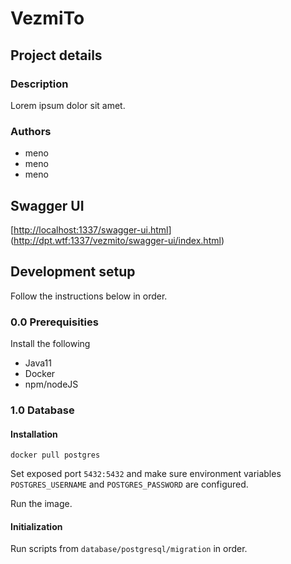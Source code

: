 # VezmiTo

## Project details

### Description

Lorem ipsum dolor sit amet.

### Authors

 - meno <email>
 - meno <email>
 - meno <email>
 
## Swagger UI

[[http://localhost:1337/swagger-ui.html](http://dpt.wtf:1337/vezmito/swagger-ui/index.html)](http://dpt.wtf:1337/vezmito/swagger-ui/index.html)

## Development setup

Follow the instructions below in order.

### 0.0 Prerequisities

Install the following

 - Java11
 - Docker
 - npm/nodeJS

### 1.0 Database

#### Installation

```
docker pull postgres
```

Set exposed port `5432:5432` and make sure environment variables `POSTGRES_USERNAME` 
and `POSTGRES_PASSWORD` are configured.

Run the image.

#### Initialization

Run scripts from `database/postgresql/migration` in order.
